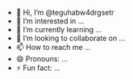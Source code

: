 - 👋 Hi, I’m @teguhabw4drgsetr
- 👀 I’m interested in ...
- 🌱 I’m currently learning ...
- 💞️ I’m looking to collaborate on ...
- 📫 How to reach me ...
- 😄 Pronouns: ...
- ⚡ Fun fact: ...

<!---
teguhabw4drgsetr/teguhabw4drgsetr is a ✨ special ✨ repository because its `README.md` (this file) appears on your GitHub profile.
You can click the Preview link to take a look at your changes.
--->
